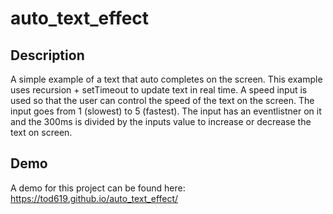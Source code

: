 # auto_text_effect

## Description

A simple example of a text that auto completes on the screen. This example uses recursion + setTimeout to update text in real time. A speed input is used so that the user can control the speed of the text on the screen. The input goes from 1 (slowest) to 5 (fastest). The input has an eventlistner on it and the 300ms is divided by the inputs value to increase or decrease the text on screen.

## Demo

A demo for this project can be found here: https://tod619.github.io/auto_text_effect/
